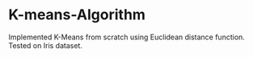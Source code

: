 # K-means-Algorithm
Implemented K-Means from scratch using Euclidean distance function. Tested on Iris dataset.
